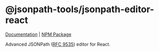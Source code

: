 # @jsonpath-tools/jsonpath-editor-react

[Documentation](https://vosa53.github.io/jsonpath-tools/documentation/editor/react-component) | [NPM Package](https://www.npmjs.com/package/@jsonpath-tools/jsonpath-editor-react)

Advanced JSONPath ([RFC 9535](https://datatracker.ietf.org/doc/rfc9535/)) editor for React.